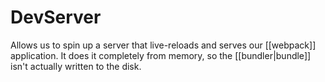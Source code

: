 # DevServer
Allows us to spin up a server that live-reloads and serves our [[webpack]] application. It does it completely from memory, so the [[bundler|bundle]] isn't actually written to the disk.

